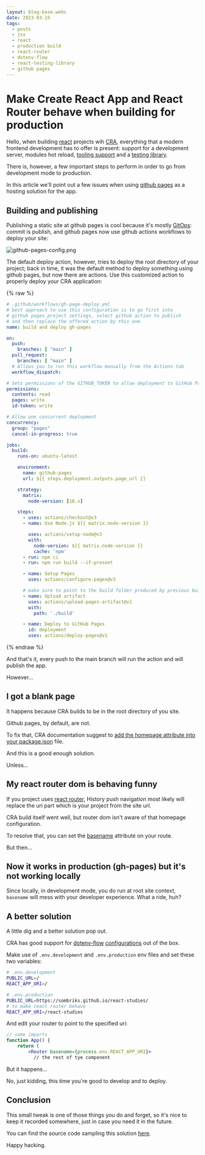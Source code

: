 ```yaml
---
layout: blog-base.webc
date: 2023-03-15
tags:
  - posts
  - jsx
  - react
  - production build
  - react-router
  - dotenv-flow
  - react-testing-library
  - github pages
---
```


# Make Create React App and React Router behave when building for production

Hello, when building [react](https://reactjs.org) projects wih [CRA](https://create-react-app.dev/),
everything that a modern frontend development has to offer is present: support
for a development server, modules hot reload,
[tooling support](https://chrome.google.com/webstore/detail/react-developer-tools/fmkadmapgofadopljbjfkapdkoienihi)
and a [testing library](https://testing-library.com/docs/react-testing-library/intro/).

There is, however, a few important steps to perform in order to go from
development mode to production.

In this article we'll point out a few issues when using
[github pages](https://pages.github.com/) as a hosting solution for the app.

## Building and publishing

Publishing a static site at github pages is cool because it's mostly
[GitOps](https://www.gitops.tech/): commit is publish, and github pages now
use github actions workflows to deploy your site:

![github-pages-config.png](/assets/post-pics/0044-cra-builds-for-non-root-urls/github-pages-config.png)

The default deploy action, however, tries to deploy the root directory of your
project; back in time, it was the default method to deploy something using
github pages, but now there are actions. Use this customized action to properly
deploy your CRA application:

{% raw %}

```yaml
# .github/workflows/gh-page-deploy.yml
# best approach to use this configuration is to go first into 
# github pages project settings, select github action to publish
# and then replace the offered action by this one.
name: build and deploy gh-pages

on:
  push:
    branches: [ "main" ]
  pull_request:
    branches: [ "main" ]
  # Allows you to run this workflow manually from the Actions tab
  workflow_dispatch:

# Sets permissions of the GITHUB_TOKEN to allow deployment to GitHub Pages
permissions:
  contents: read
  pages: write
  id-token: write

# Allow one concurrent deployment
concurrency:
  group: "pages"
  cancel-in-progress: true

jobs:
  build:
    runs-on: ubuntu-latest

    environment:
      name: github-pages
      url: ${{ steps.deployment.outputs.page_url }}

    strategy:
      matrix:
        node-version: [18.x]

    steps:
      - uses: actions/checkout@v3
      - name: Use Node.js ${{ matrix.node-version }}

        uses: actions/setup-node@v3
        with:
          node-version: ${{ matrix.node-version }}
          cache: 'npm'
      - run: npm ci
      - run: npm run build --if-present

      - name: Setup Pages
        uses: actions/configure-pages@v3

      # make sure to point to the build folder produced by previous build step
      - name: Upload artifact
        uses: actions/upload-pages-artifact@v1
        with:
          path: './build'

      - name: Deploy to GitHub Pages
        id: deployment
        uses: actions/deploy-pages@v1
```

{% endraw %}

And that's it, every push to the main branch will run the action and will
publish the app.

However...

## I got a blank page

It happens because CRA builds to be in the root directory of you site.

Github pages, by default, are not.

To fix that, CRA documentation suggest to
[add the homepage attribute into your package.json](https://create-react-app.dev/docs/deployment/#step-1-add-homepage-to-packagejson) file.

And this is a good enough solution.

Unless...

## My react router dom is behaving funny

If you project uses [react router](https://reactrouter.com/en/main/start/overview),
History push navigation most likely will replace the uri part which is your
project from the site url.

CRA build itself went well, but router dom isn't aware of that homepage
configuration.

To resolve that, you can set the [basename](https://reactrouter.com/en/main/router-components/router)
attribute on your route.

But then...

## Now it works in production (gh-pages) but it's not working locally

Since locally, in development mode, you do run at root site context, `basename`
will mess with your developer experience. What a ride, huh?

## A better solution

A little dig and a better solution pop out.

CRA has good support for [dotenv-flow](https://create-react-app.dev/docs/adding-custom-environment-variables#what-other-env-files-can-be-used)
[configurations](https://create-react-app.dev/docs/advanced-configuration)
out of the box.

Make use of `.env.development` and `.env.production` env files and set these two
variables:

```bash
# .env.development
PUBLIC_URL=/
REACT_APP_URI=/
```

```bash
# .env.production
PUBLIC_URL=https://sombriks.github.io/react-studies/
# to make react router behave
REACT_APP_URI=/react-studies
```

And edit your router to point to the specified uri:

```jsx
// some imports 
function App() {
    return (
        <Router basename={process.env.REACT_APP_URI}>
          // the rest of tye component
```

But it happens...

No, just kidding, this time you're good to develop and to deploy.

## Conclusion

This small tweak is one of those things you do and forget, so it's nice to keep
it recorded somewhere, just in case you need it in the future.

You can find the source code sampling this solution
[here](https://github.com/sombriks/react-studies).

Happy hacking.

